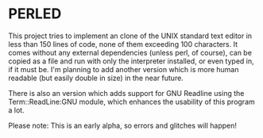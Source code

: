 PERLED
=====

This project tries to implement an clone of the UNIX standard text
editor in less than 150 lines of code, none of them exceeding 100
characters. It comes without any external dependencies (unless perl,
of course), can be copied as a file and run with only the interpreter
installed, or even typed in, if it must be. I'm planning to add
another version which is more human readable (but easily double in
size) in the near future.

There is also an version which adds support for GNU Readline using the
Term::ReadLine:GNU module, which enhances the usability of this program a lot.

Please note: This is an early alpha, so errors and glitches will happen!
